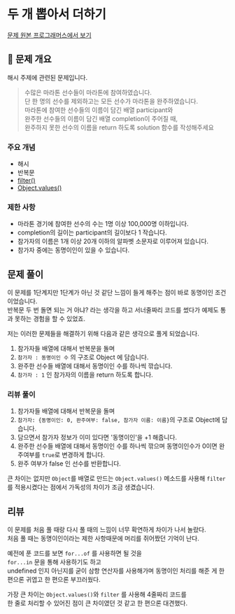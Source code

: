 # 두 개 뽑아서 더하기

[문제 원본 프로그래머스에서 보기](https://programmers.co.kr/learn/courses/30/lessons/42576?language=javascript)

## 🚀 문제 개요

해시 주제에 관련된 문제입니다.

> 수많은 마라톤 선수들이 마라톤에 참여하였습니다.  
> 단 한 명의 선수를 제외하고는 모든 선수가 마라톤을 완주하였습니다.  
> 마라톤에 참여한 선수들의 이름이 담긴 배열 participant와  
> 완주한 선수들의 이름이 담긴 배열 completion이 주어질 때,  
> 완주하지 못한 선수의 이름을 return 하도록 solution 함수를 작성해주세요

### 주요 개념

- 해시
- 반복문
- [filter()](https://github.com/Minsoo-web/es_features/tree/master/es5)
- [Object.values()](https://github.com/Minsoo-web/es_features/tree/master/es2017#objectvalues)

### 제한 사항

- 마라톤 경기에 참여한 선수의 수는 1명 이상 100,000명 이하입니다.
- completion의 길이는 participant의 길이보다 1 작습니다.
- 참가자의 이름은 1개 이상 20개 이하의 알파벳 소문자로 이루어져 있습니다.
- 참가자 중에는 동명이인이 있을 수 있습니다.

## 문제 풀이

이 문제를 1단계지만 1단계가 아닌 것 같단 느낌이 들게 해주는 점이 바로 동명이인 조건이었습니다.  
반복문 두 번 돌면 되는 거 아냐? 라는 생각을 하고 서너줄짜리 코드를 썼다가 예제도 통과 못하는 경험을 할 수 있었죠.

저는 이러한 문제들을 해결하기 위해 다음과 같은 생각으로 풀게 되었습니다.

1. 참가자들 배열에 대해서 반복문을 돌며
2. `참가자 : 동명이인 수` 의 구조로 Object 에 담습니다.
3. 완주한 선수들 배열에 대해서 동명이인 수를 하나씩 깎습니다.
4. `참가자 : 1` 인 참가자의 이름을 return 하도록 합니다.

### 리뷰 풀이

1. 참가자들 배열에 대해서 반복문을 돌며
2. `참가자: {동명이인: 0, 완주여부: false, 참가자 이름: 이름}`의 구조로 Object에 담습니다.
3. 담으면서 참가자 정보가 이미 있다면 '동명이인'을 +1 해줍니다.
4. 완주한 선수들 배열에 대해서 동명이인 수를 하나씩 깎으며 동명이인수가 0이면 완주여부를 `true`로 변경하게 합니다.
5. 완주 여부가 false 인 선수를 반환합니다.

큰 차이는 없지만 `Object`를 배열로 만드는 `Object.values()` 메소드를 사용해 `filter`를 적용시켰다는 점에서 가독성의 차이가 조금 생겼습니다.

## 리뷰

이 문제를 처음 풀 때랑 다시 풀 때의 느낌이 너무 확연하게 차이가 나서 놀랐다.  
처음 풀 때는 동명이인이라는 제한 사항때문에 머리를 쥐어짰던 기억이 난다.

예전에 푼 코드를 보면 `for...of` 를 사용하면 될 것을  
`for...in` 문을 통해 사용하기도 하고  
undefined 인지 아닌지를 굳이 삼항 연산자를 사용해가며 동명이인 처리를 해준 게 한 편으론 귀엽고 한 편으론 부끄러웠다.

가장 큰 차이는 `Object.values()`와 `filter` 를 사용해 4줄짜리 코드를  
한 줄로 처리할 수 있어진 점이 큰 차이였던 것 같고 한 편으론 대견했다.
